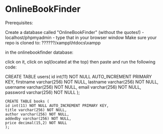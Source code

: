# OnlineBookFinder

Prerequisites:

Create a database called "OnlineBookFinder"  (without the quotes!)    - localhost/phpmyadmin - type that in your browser window
Make sure your repo is cloned to: ??????/xampp\htdocs\xampp

in the onlinebookfinder database:

click on it, click on sql(located at the top)
then paste and run the following code:

CREATE TABLE users(
    id int(11) NOT NULL AUTO_INCREMENT PRIMARY KEY,
    firstname varchar(256) NOT NULL,
    lastname varchar(256) NOT NULL,
    username varchar(256) NOT NULL,
    email varchar(256) NOT NULL,
    password varchar(256) NOT NULL
    );

    CREATE TABLE books (
    id int(11) NOT NULL AUTO_INCREMENT PRIMARY KEY,
    title varchar(256) NOT NULL,
    author varchar(256) NOT NULL,
    addedby varchar(256) NOT NULL,
    price decimal(15,2) NOT NULL
    );